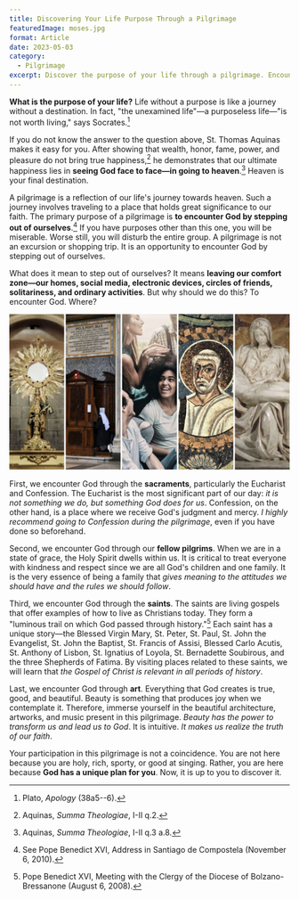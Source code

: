 ```yaml
---
title: Discovering Your Life Purpose Through a Pilgrimage
featuredImage: moses.jpg
format: Article
date: 2023-05-03
category:
  - Pilgrimage
excerpt: Discover the purpose of your life through a pilgrimage. Encounter God through the sacraments, fellow pilgrims, saints, and art. Stepping out of your comfort zone is necessary to find your unique plan. Remember, life without a purpose is like a journey without a destination.
---
```


**What is the purpose of your life?** Life without a purpose is like a journey without a destination. In fact, "the unexamined life"—a purposeless life—"is not worth living," says Socrates.[^1]

If you do not know the answer to the question above, St. Thomas Aquinas makes it easy for you. After showing that wealth, honor, fame, power, and pleasure do not bring true happiness,[^2] he demonstrates that our ultimate happiness lies in **seeing God face to face—in going to heaven**.[^3] Heaven is your final destination.

A pilgrimage is a reflection of our life's journey towards heaven. Such a journey involves traveling to a place that holds great significance to our faith. The primary purpose of a pilgrimage is **to encounter God by stepping out of ourselves**.[^4] If you have purposes other than this one, you will be miserable. Worse still, you will disturb the entire group. A pilgrimage is not an excursion or shopping trip. It is an opportunity to encounter God by stepping out of ourselves.

What does it mean to step out of ourselves? It means **leaving our comfort zone—our homes, social media, electronic devices, circles of friends, solitariness, and ordinary activities**. But why should we do this? To encounter God. Where?

![Places of Encounter with God sacraments eucharist confession fellow pilgrims saints art](encounter.jpg 'Places of Encounter with God')

First, we encounter God through the **sacraments**, particularly the Eucharist and Confession. The Eucharist is the most significant part of our day: *it is not something we do, but something God does for us*. Confession, on the other hand, is a place where we receive God's judgment and mercy. *I highly recommend going to Confession during the pilgrimage*, even if you have done so beforehand.

Second, we encounter God through our **fellow pilgrims**. When we are in a state of grace, the Holy Spirit dwells within us. It is critical to treat everyone with kindness and respect since we are all God's children and one family. It is the very essence of being a family that *gives meaning to the attitudes we should have and the rules we should follow*.

Third, we encounter God through the **saints**. The saints are living gospels that offer examples of how to live as Christians today. They form a "luminous trail on which God passed through history."[^5] Each saint has a unique story—the Blessed Virgin Mary, St. Peter, St. Paul, St. John the Evangelist, St. John the Baptist, St. Francis of Assisi, Blessed Carlo Acutis, St. Anthony of Lisbon, St. Ignatius of Loyola, St. Bernadette Soubirous, and the three Shepherds of Fatima. By visiting places related to these saints, we will learn that *the Gospel of Christ is relevant in all periods of history*.

Last, we encounter God through **art**. Everything that God creates is true, good, and beautiful. Beauty is something that produces joy when we contemplate it. Therefore, immerse yourself in the beautiful architecture, artworks, and music present in this pilgrimage. *Beauty has the power to transform us and lead us to God*. It is intuitive. *It makes us realize the truth of our faith*.

Your participation in this pilgrimage is not a coincidence. You are not here because you are holy, rich, sporty, or good at singing. Rather, you are here because **God has a unique plan for you**. Now, it is up to you to discover it.

[^1]: Plato, *Apology* (38a5--6).

[^2]: Aquinas, *Summa Theologiae*, I-II q.2.

[^3]: Aquinas, *Summa Theologiae*, I-II q.3 a.8.

[^4]: See Pope Benedict XVI, Address in Santiago de Compostela (November 6, 2010).

[^5]: Pope Benedict XVI, Meeting with the Clergy of the Diocese of Bolzano-Bressanone (August 6, 2008).

